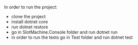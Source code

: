In order to run the project:
- clone the project
- install dotnet core
- run dotnet restore
- go in SlotMachine.Console folder and run dotnet run
- in order to run the tests go in Test folder and run dotnet test